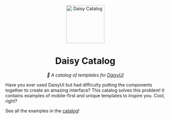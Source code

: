 <div align="center">

<img alt="Daisy Catalog" width="120" src="https://github.com/willpinha/daisy-catalog/assets/86596621/ee38de70-3564-4c55-af1f-e5f0d7c9092e" />

# Daisy Catalog

*🌸 A catalog of templates for [DaisyUI](https://github.com/saadeghi/daisyui)*

</div>

Have you ever used DaisyUI but had difficulty putting the components together to create an amazing interface? This catalog solves this problem! It contains
examples of mobile-first and unique templates to inspire you. Cool, right?

See all the examples in the [catalog](https://willpinha.github.io/daisy-catalog)!
